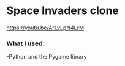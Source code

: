 # Space Invaders clone

https://youtu.be/ArLvLpN4LrM

### What I used:

-Python and the Pygame library